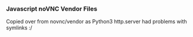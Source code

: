 ### Javascript noVNC Vendor Files

Copied over from novnc/vendor as Python3 http.server had problems with symlinks :/
